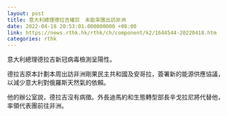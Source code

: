```yaml
---
layout: post
title: 意大利總理德拉吉確診　未能率團出訪非洲
date: 2022-04-18 20:53:01.000000000 +08:00
link: https://news.rthk.hk/rthk/ch/component/k2/1644544-20220418.htm
categories: rthk
---
```


意大利總理德拉吉新冠病毒檢測呈陽性。

德拉吉原本計劃本周出訪非洲剛果民主共和國及安哥拉，簽署新的能源供應協議，以減少意大利對俄羅斯天然氣的依賴。

他的辦公室說，德拉吉沒有病徵。外長迪馬約和生態轉型部長辛戈拉尼將代替他，率領代表團前往非洲。
